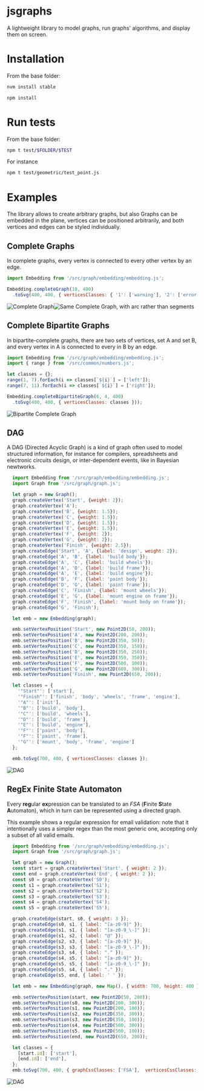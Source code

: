 # jsgraphs
A lightweight library to model graphs, run graphs' algorithms, and display them on screen.

# Installation

From the base folder:

```bash
nvm install stable

npm install
```


# Run tests

From the base folder:

```bash
npm t test/$FOLDER/$TEST
```

For instance

```bash
npm t test/geometric/test_point.js
```

# Examples

The library allows to create arbitrary graphs, but also
Graphs can be embedded in the plane, vertices can be positioned arbitrarily, and both vertices and edges can be styled individually.

## Complete Graphs
In complete graphs, every vertex is connected to every other vertex by an edge.

```javascript
import Embedding from '/src/graph/embedding/embedding.js';

Embedding.completeGraph(10, 400)
  .toSvg(400, 400, { verticesClasses: { '1': ['warning'], '2': ['error'], '3': ['warning', 'source'] } }));
```

![Complete Graph](readme/complete.jpg)![Same Complete Graph, with arc rather than segments](readme/complete_arcs.jpg)


## Complete Bipartite Graphs

In bipartite-complete graphs, there are two sets of vertices, set A and set B, and every vertex in A is connected to every in B by an edge.

```javascript
import Embedding from '/src/graph/embedding/embedding.js';
import { range } from '/src/common/numbers.js';

let classes = {};
range(1, 7).forEach(i => classes[`${i}`] = ['left']);
range(7, 11).forEach(i => classes[`${i}`] = ['right']);

Embedding.completeBipartiteGraph(6, 4, 400)
  .toSvg(400, 400, { verticesClasses: classes }));
```

![Bipartite Complete Graph](readme/bipartite_complete.jpg)

## DAG

A DAG (Directed Acyclic Graph) is a kind of graph often used to model structured information, for instance for compilers, spreadsheets and electronic circuits design,  or inter-dependent events, like in Bayesian newtworks.

```javascript
  import Embedding from '/src/graph/embedding/embedding.js';
  import Graph from '/src/graph/graph.js';

  let graph = new Graph();
  graph.createVertex('Start', {weight: 2});
  graph.createVertex('A');
  graph.createVertex('B', {weight: 1.5});
  graph.createVertex('C', {weight: 1.5});
  graph.createVertex('D', {weight: 1.5});
  graph.createVertex('E', {weight: 1.5});
  graph.createVertex('F', {weight: 2});
  graph.createVertex('G', {weight: 2});
  graph.createVertex('Finish', {weight: 2.5});
  graph.createEdge('Start', 'A', {label: 'design', weight: 2});
  graph.createEdge('A', 'B', {label: 'build body'});
  graph.createEdge('A', 'C', {label: 'build wheels'});
  graph.createEdge('A', 'D', {label: 'build frame'});
  graph.createEdge('A', 'E', {label: 'build engine'});
  graph.createEdge('B', 'F', {label: 'paint body'});
  graph.createEdge('D', 'G', {label: 'paint frame'});
  graph.createEdge('C', 'Finish', {label: 'mount wheels'});
  graph.createEdge('E', 'G', {label: 'mount engine on frame'});
  graph.createEdge('F', 'Finish', {label: 'mount body on frame'});
  graph.createEdge('G', 'Finish');

  let emb = new Embedding(graph);

  emb.setVertexPosition('Start', new Point2D(50, 200));
  emb.setVertexPosition('A', new Point2D(200, 200));
  emb.setVertexPosition('B', new Point2D(350, 50));
  emb.setVertexPosition('C', new Point2D(350, 150));
  emb.setVertexPosition('D', new Point2D(350, 250));
  emb.setVertexPosition('E', new Point2D(350, 350));
  emb.setVertexPosition('F', new Point2D(500, 100));
  emb.setVertexPosition('G', new Point2D(600, 300));
  emb.setVertexPosition('Finish', new Point2D(650, 200));

  let classes = {
    '"Start"': ['start'],
    '"Finish"': ['finish', 'body', 'wheels', 'frame', 'engine'],
    '"A"': ['init'],
    '"B"': ['build', 'body'],
    '"C"': ['build', 'wheels'],
    '"D"': ['build', 'frame'],
    '"E"': ['build', 'engine'],
    '"F"': ['paint', 'body'],
    '"F"': ['paint', 'frame'],
    '"G"': ['mount', 'body', 'frame', 'engine']
  };

  emb.toSvg(700, 400, { verticesClasses: classes });
```

![DAG](readme/dag.jpg)

## RegEx Finite State Automaton

Every **reg**ular **ex**pression can be translated to an _FSA_ (**F**inite **S**tate **A**utomaton), which in turn can be represented using a directed graph.

This example shows a regular expression for email validation: note that it intentionally uses a simpler regex than the most generic one, accepting only  a subset of all valid emails.

```javascript
  import Embedding from '/src/graph/embedding/embedding.js';
  import Graph from '/src/graph/graph.js';

  let graph = new Graph();
  const start = graph.createVertex('Start', { weight: 2 });
  const end = graph.createVertex('End', { weight: 2 });
  const s0 = graph.createVertex('S0');
  const s1 = graph.createVertex('S1');
  const s2 = graph.createVertex('S2');
  const s3 = graph.createVertex('S3');
  const s4 = graph.createVertex('S4');
  const s5 = graph.createVertex('S5');

  graph.createEdge(start, s0, { weight: 3 });
  graph.createEdge(s0, s1, { label: "[a-z0-9]" });
  graph.createEdge(s1, s1, { label: "[a-z0-9_\-]" });
  graph.createEdge(s1, s2, { label: "@" });
  graph.createEdge(s2, s3, { label: "[a-z0-9]" });
  graph.createEdge(s3, s3, { label: "[a-z0-9_\-]" });
  graph.createEdge(s3, s4, { label: "." });
  graph.createEdge(s4, s5, { label: "[a-z0-9]" });
  graph.createEdge(s5, s5, { label: "[a-z0-9_\-]" });
  graph.createEdge(s5, s4, { label: "." });
  graph.createEdge(s5, end, { label: ' ' });

  let emb = new Embedding(graph, new Map(), { width: 700, height: 400 });

  emb.setVertexPosition(start, new Point2D(50, 200));
  emb.setVertexPosition(s0, new Point2D(200, 300));
  emb.setVertexPosition(s1, new Point2D(200, 100));
  emb.setVertexPosition(s2, new Point2D(350, 300));
  emb.setVertexPosition(s3, new Point2D(350, 100));
  emb.setVertexPosition(s4, new Point2D(500, 300));
  emb.setVertexPosition(s5, new Point2D(500, 100));
  emb.setVertexPosition(end, new Point2D(650, 200));

  let classes = {
    [start.id]: ['start'],
    [end.id]: ['end'],
  };
  emb.toSvg(700, 400, { graphCssClasses: ['FSA'],  verticesCssClasses: classes });
```

![DAG](readme/regex_fsa.jpg)